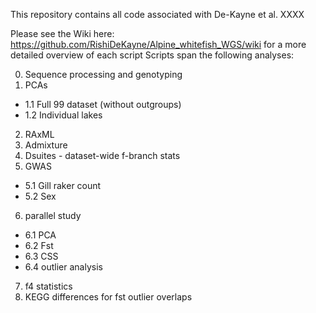This repository contains all code associated with De-Kayne et al. XXXX

Please see the Wiki here: https://github.com/RishiDeKayne/Alpine_whitefish_WGS/wiki for a more detailed overview of each script
Scripts span the following analyses:

0. Sequence processing and genotyping
1. PCAs
- 1.1 Full 99 dataset (without outgroups)
- 1.2 Individual lakes
2. RAxML
3. Admixture
4. Dsuites - dataset-wide f-branch stats
5. GWAS
- 5.1 Gill raker count
- 5.2 Sex
6. parallel study
- 6.1 PCA
- 6.2 Fst
- 6.3 CSS
- 6.4 outlier analysis
7. f4 statistics
9. KEGG differences for fst outlier overlaps
